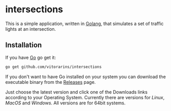 # intersections
This is a simple application, written in [Golang](https://golang.org/), that simulates a set of traffic lights at an intersection.

## Installation

If you have [Go](https://golang.org/doc/install) go get it:
```sh
go get github.com/vitorarins/intersections
```

If you don't want to have Go installed on your system you can download the executable binary from the [Releases](https://github.com/vitorarins/intersections/releases) page.

Just choose the latest version and click one of the Downloads links according to your Operating System. Currently there are versions for *Linux*, *MacOS* and *Windows*. All versions are for 64bit systems.
